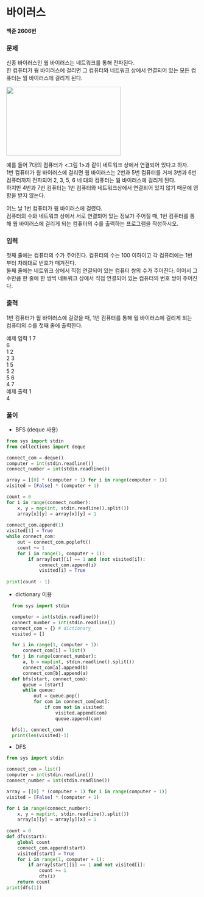 # 바이러스
#### 백준 2606번
### 문제
신종 바이러스인 웜 바이러스는 네트워크를 통해 전파된다.       
한 컴퓨터가 웜 바이러스에 걸리면 그 컴퓨터와 네트워크 상에서 연결되어 있는 모든 컴퓨터는 웜 바이러스에 걸리게 된다.             

<img src=https://user-images.githubusercontent.com/63505110/133293064-2e0952e8-1fe5-4836-ac0e-affcf23ceef1.GIF width=300 height=180>


예를 들어 7대의 컴퓨터가 <그림 1>과 같이 네트워크 상에서 연결되어 있다고 하자.           
1번 컴퓨터가 웜 바이러스에 걸리면 웜 바이러스는 2번과 5번 컴퓨터를 거쳐 3번과 6번 컴퓨터까지 전파되어 2, 3, 5, 6 네 대의 컴퓨터는 웜 바이러스에 걸리게 된다.             
하지만 4번과 7번 컴퓨터는 1번 컴퓨터와 네트워크상에서 연결되어 있지 않기 때문에 영향을 받지 않는다.               

어느 날 1번 컴퓨터가 웜 바이러스에 걸렸다.                    
컴퓨터의 수와 네트워크 상에서 서로 연결되어 있는 정보가 주어질 때, 1번 컴퓨터를 통해 웜 바이러스에 걸리게 되는 컴퓨터의 수를 출력하는 프로그램을 작성하시오.            

### 입력
첫째 줄에는 컴퓨터의 수가 주어진다. 컴퓨터의 수는 100 이하이고 각 컴퓨터에는 1번 부터 차례대로 번호가 매겨진다.                  
둘째 줄에는 네트워크 상에서 직접 연결되어 있는 컴퓨터 쌍의 수가 주어진다. 이어서 그 수만큼 한 줄에 한 쌍씩 네트워크 상에서 직접 연결되어 있는 컴퓨터의 번호 쌍이 주어진다.

### 출력
1번 컴퓨터가 웜 바이러스에 걸렸을 때, 1번 컴퓨터를 통해 웜 바이러스에 걸리게 되는 컴퓨터의 수를 첫째 줄에 출력한다.

예제 입력 1 
7    
6     
1 2     
2 3     
1 5     
5 2     
5 6       
4 7         
예제 출력 1        
4    

### 풀이
+ BFS (deque 사용)
```python
from sys import stdin
from collections import deque

connect_com = deque()
computer = int(stdin.readline())
connect_number = int(stdin.readline())

array = [[0] * (computer + 1) for i in range(computer + 1)]
visited = [False] * (computer + 1)

count = 0
for i in range(connect_number):
    x, y = map(int, stdin.readline().split())
    array[x][y] = array[x][y] = 1
    
connect_com.append(1)
visited[1] = True
while connect_com:
    out = connect_com.popleft()
    count += 1
    for i in range(1, computer + 1):
        if array[out][i] == 1 and (not visited[i]):
            connect_com.append(i)
            visited[i] = True
            
print(count - 1)
```
  + dictionary 이용
  ```python
    from sys import stdin

    computer = int(stdin.readline())
    connect_number = int(stdin.readline())
    connect_com = {} # dictionary
    visited = []

    for i in range(1, computer + 1):
        connect_com[i] = list()
    for j in range(connect_number):
        a, b = map(int, stdin.readline().split())
        connect_com[a].append(b)
        connect_com[b].append(a)
    def bfs(start, connect_com):
        queue = [start]
        while queue:
            out = queue.pop()
            for com in connect_com[out]:
                if com not in visited:
                    visited.append(com)
                    queue.append(com)

    bfs(1, connect_com)
    print(len(visited)-1)
  ```
+ DFS
```python
from sys import stdin

connect_com = list()
computer = int(stdin.readline())
connect_number = int(stdin.readline())

array = [[0] * (computer + 1) for i in range(computer + 1)]
visited = [False] * (computer + 1)

for i in range(connect_number):
    x, y = map(int, stdin.readline().split())
    array[x][y] = array[y][x] = 1
    
count = 0
def dfs(start):
    global count
    connect_com.append(start)
    visited[start] = True
    for i in range(1, computer + 1):
        if array[start][i] == 1 and not visited[i]:
            count += 1
            dfs(i)
    return count
print(dfs(1))
```
